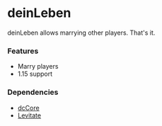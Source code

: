 # deinLeben

deinLeben allows marrying other players. That's it.

### Features
- Marry players
- 1.15 support

### Dependencies
- [dcCore](https://github.com/dcrbz/dcCore)
- [Levitate](https://github.com/dcrbz/Levitate)